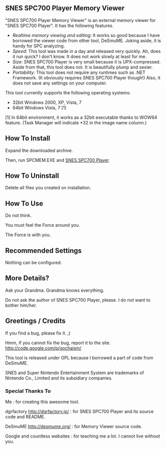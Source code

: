 SNES SPC700 Player Memory Viewer
--------------------------------

"SNES SPC700 Player Memory Viewer" is an external memory viewer for "SNES SPC700 Player". It has the following features.

- *Realtime memory viewing and editing*: It works so good because I have borrowed the viewer code from other tool, DeSmuME. Joking aside, it is handy for SPC analyzing.
- *Speed*: This tool was made in a day and released very quickly. Ah, does it run quick? I don't know. It does not work slowly at least for me.
- *Size*: SNES SPC700 Player is very small because it is UPX-compressed. Aside from that, this tool does not. It is beautifully plump and sexier.
- *Portability*: This tool does not require any runtimes such as .NET Framework. (It obviously requires SNES SPC700 Player though!) Also, it does not save any settings on your computer.

This tool currently supports the following operating systems:

- 32bit Windows 2000, XP, Vista, 7
- 64bit Windows Vista, 7 [1]

[1] In 64bit environment, it works as a 32bit executable thanks to WOW64 feature. (Task Manager will indicate *32 in the image name column.)

How To Install
--------------

Expand the downloaded archive.

Then, run SPCMEM.EXE and [SNES SPC700 Player](http://dgrfactory.jp/).

How To Uninstall
----------------

Delete all files you created on installation.

How To Use
----------

Do not think.

You must feel the Force around you.

The Force is with you.

Recommended Settings
--------------------

Nothing can be configured.

More Details?
-------------

Ask your Grandma. Grandma knows everything.

Do not ask the author of SNES SPC700 Player, please. I do not want to bother him/her.

Greetings / Credits
-------------------

If you find a bug, please fix it. ;)

Hmm, if you cannot fix the bug, report it to the site. <http://code.google.com/p/gochaism/>

This tool is released under GPL because I borrowed a part of code from DeSmuME.

SNES and Super Nintendo Entertainment System are trademarks of Nintendo Co., Limited and its subsidiary companies.

### Special Thanks To ###

Me
  : for creating this awesome tool.

dgrfactory <http://dgrfactory.jp/>
  : for SNES SPC700 Player and its source code and README.

DeSmuME <http://desmume.org/>
  : for Memory Viewer source code.

Google and countless websites
  : for teaching me a lot. I cannot live without you.
